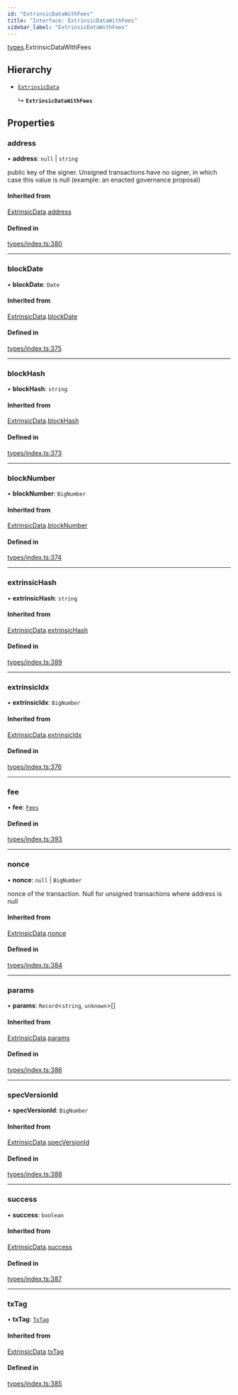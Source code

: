 ```yaml
---
id: "ExtrinsicDataWithFees"
title: "Interface: ExtrinsicDataWithFees"
sidebar_label: "ExtrinsicDataWithFees"
---
```


[types](../../../modules/Types/Types.md).ExtrinsicDataWithFees

## Hierarchy

- [`ExtrinsicData`](../ExtrinsicData/ExtrinsicData.md)

  ↳ **`ExtrinsicDataWithFees`**

## Properties

### address

• **address**: ``null`` \| `string`

public key of the signer. Unsigned transactions have no signer, in which case this value is null (example: an enacted governance proposal)

#### Inherited from

[ExtrinsicData](../ExtrinsicData/ExtrinsicData.md).[address](../ExtrinsicData/ExtrinsicData.md#address)

#### Defined in

[types/index.ts:380](https://github.com/PolymeshAssociation/polymesh-sdk/blob/720afb69c/src/types/index.ts#L380)

___

### blockDate

• **blockDate**: `Date`

#### Inherited from

[ExtrinsicData](../ExtrinsicData/ExtrinsicData.md).[blockDate](../ExtrinsicData/ExtrinsicData.md#blockdate)

#### Defined in

[types/index.ts:375](https://github.com/PolymeshAssociation/polymesh-sdk/blob/720afb69c/src/types/index.ts#L375)

___

### blockHash

• **blockHash**: `string`

#### Inherited from

[ExtrinsicData](../ExtrinsicData/ExtrinsicData.md).[blockHash](../ExtrinsicData/ExtrinsicData.md#blockhash)

#### Defined in

[types/index.ts:373](https://github.com/PolymeshAssociation/polymesh-sdk/blob/720afb69c/src/types/index.ts#L373)

___

### blockNumber

• **blockNumber**: `BigNumber`

#### Inherited from

[ExtrinsicData](../ExtrinsicData/ExtrinsicData.md).[blockNumber](../ExtrinsicData/ExtrinsicData.md#blocknumber)

#### Defined in

[types/index.ts:374](https://github.com/PolymeshAssociation/polymesh-sdk/blob/720afb69c/src/types/index.ts#L374)

___

### extrinsicHash

• **extrinsicHash**: `string`

#### Inherited from

[ExtrinsicData](../ExtrinsicData/ExtrinsicData.md).[extrinsicHash](../ExtrinsicData/ExtrinsicData.md#extrinsichash)

#### Defined in

[types/index.ts:389](https://github.com/PolymeshAssociation/polymesh-sdk/blob/720afb69c/src/types/index.ts#L389)

___

### extrinsicIdx

• **extrinsicIdx**: `BigNumber`

#### Inherited from

[ExtrinsicData](../ExtrinsicData/ExtrinsicData.md).[extrinsicIdx](../ExtrinsicData/ExtrinsicData.md#extrinsicidx)

#### Defined in

[types/index.ts:376](https://github.com/PolymeshAssociation/polymesh-sdk/blob/720afb69c/src/types/index.ts#L376)

___

### fee

• **fee**: [`Fees`](../Fees/Fees.md)

#### Defined in

[types/index.ts:393](https://github.com/PolymeshAssociation/polymesh-sdk/blob/720afb69c/src/types/index.ts#L393)

___

### nonce

• **nonce**: ``null`` \| `BigNumber`

nonce of the transaction. Null for unsigned transactions where address is null

#### Inherited from

[ExtrinsicData](../ExtrinsicData/ExtrinsicData.md).[nonce](../ExtrinsicData/ExtrinsicData.md#nonce)

#### Defined in

[types/index.ts:384](https://github.com/PolymeshAssociation/polymesh-sdk/blob/720afb69c/src/types/index.ts#L384)

___

### params

• **params**: `Record`<`string`, `unknown`\>[]

#### Inherited from

[ExtrinsicData](../ExtrinsicData/ExtrinsicData.md).[params](../ExtrinsicData/ExtrinsicData.md#params)

#### Defined in

[types/index.ts:386](https://github.com/PolymeshAssociation/polymesh-sdk/blob/720afb69c/src/types/index.ts#L386)

___

### specVersionId

• **specVersionId**: `BigNumber`

#### Inherited from

[ExtrinsicData](../ExtrinsicData/ExtrinsicData.md).[specVersionId](../ExtrinsicData/ExtrinsicData.md#specversionid)

#### Defined in

[types/index.ts:388](https://github.com/PolymeshAssociation/polymesh-sdk/blob/720afb69c/src/types/index.ts#L388)

___

### success

• **success**: `boolean`

#### Inherited from

[ExtrinsicData](../ExtrinsicData/ExtrinsicData.md).[success](../ExtrinsicData/ExtrinsicData.md#success)

#### Defined in

[types/index.ts:387](https://github.com/PolymeshAssociation/polymesh-sdk/blob/720afb69c/src/types/index.ts#L387)

___

### txTag

• **txTag**: [`TxTag`](../../../modules/Generated/Types/Types.md#txtag)

#### Inherited from

[ExtrinsicData](../ExtrinsicData/ExtrinsicData.md).[txTag](../ExtrinsicData/ExtrinsicData.md#txtag)

#### Defined in

[types/index.ts:385](https://github.com/PolymeshAssociation/polymesh-sdk/blob/720afb69c/src/types/index.ts#L385)
